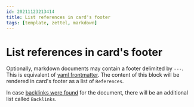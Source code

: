 ```yaml
---
id: 20211123213414
title: List references in card's footer
tags: [template, zettel, markdown]
---
```


# List references in card's footer

Optionally, markdown documents may contain a footer delimited by `---`. This is equivalent of [yaml frontmatter](https://www.mkdocs.org/user-guide/writing-your-docs/#yaml-style-meta-data). The content of this block will be rendered in card's footer as a list of `References`.

In case [backlinks were found](20211123214904) for the document, there will be an additional list called `Backlinks`.
